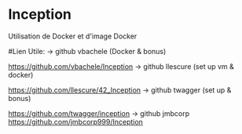 # Inception

Utilisation de Docker et d'image Docker

#Lien Utile: -> github vbachele (Docker & bonus)

https://github.com/vbachele/Inception
-> github llescure (set up vm & docker)

https://github.com/llescure/42_Inception
-> github twagger (set up & bonus)

https://github.com/twagger/inception
-> github jmbcorp
https://github.com/jmbcorp999/Inception
